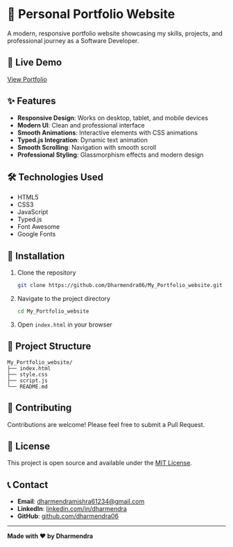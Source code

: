 # 🌟 Personal Portfolio Website



A modern, responsive portfolio website showcasing my skills, projects, and professional journey as a Software Developer.

## 🚀 Live Demo

[View Portfolio](https://dharmendra06.github.io/My_Portfolio_website/)

## ✨ Features

- **Responsive Design**: Works on desktop, tablet, and mobile devices
- **Modern UI**: Clean and professional interface
- **Smooth Animations**: Interactive elements with CSS animations
- **Typed.js Integration**: Dynamic text animation
- **Smooth Scrolling**: Navigation with smooth scroll
- **Professional Styling**: Glassmorphism effects and modern design

## 🛠️ Technologies Used

- HTML5
- CSS3
- JavaScript
- Typed.js
- Font Awesome
- Google Fonts

## 🔧 Installation

1. Clone the repository
   ```bash
   git clone https://github.com/Dharmendra06/My_Portfolio_website.git
   ```

2. Navigate to the project directory
   ```bash
   cd My_Portfolio_website
   ```

3. Open `index.html` in your browser

## 📁 Project Structure

```
My_Portfolio_website/
├── index.html
├── style.css
├── script.js
└── README.md
```

## 🤝 Contributing

Contributions are welcome! Please feel free to submit a Pull Request.

## 📄 License

This project is open source and available under the [MIT License](LICENSE).

## 📞 Contact

- **Email**: dharmendramishra61234@gmail.com
- **LinkedIn**: [linkedin.com/in/dharmendra](https://www.linkedin.com/in/dharmendra-81b078328/)
- **GitHub**: [github.com/dharmendra06](https://github.com/Dharmendra06)

---

**Made with ❤️ by Dharmendra**